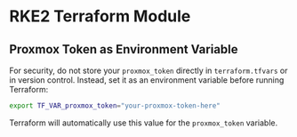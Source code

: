# RKE2 Terraform Module

## Proxmox Token as Environment Variable

For security, do not store your `proxmox_token` directly in `terraform.tfvars` or in version control. Instead, set it as an environment variable before running Terraform:

```sh
export TF_VAR_proxmox_token="your-proxmox-token-here"
```

Terraform will automatically use this value for the `proxmox_token` variable.
